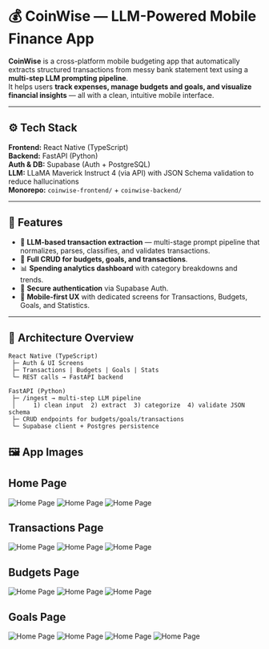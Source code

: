 # 💰 CoinWise — LLM-Powered Mobile Finance App

**CoinWise** is a cross-platform mobile budgeting app that automatically extracts structured transactions from messy bank statement text using a **multi-step LLM prompting pipeline**.  
It helps users **track expenses, manage budgets and goals, and visualize financial insights** — all with a clean, intuitive mobile interface.

---

## ⚙️ Tech Stack

**Frontend:** React Native (TypeScript)  
**Backend:** FastAPI (Python)  
**Auth & DB:** Supabase (Auth + PostgreSQL)  
**LLM:** LLaMA Maverick Instruct 4 (via API) with JSON Schema validation to reduce hallucinations  
**Monorepo:** `coinwise-frontend/` + `coinwise-backend/`

---

## 🚀 Features

- 🧠 **LLM-based transaction extraction** — multi-stage prompt pipeline that normalizes, parses, classifies, and validates transactions.  
- 💸 **Full CRUD for budgets, goals, and transactions**.  
- 📊 **Spending analytics dashboard** with category breakdowns and trends.  
- 🔐 **Secure authentication** via Supabase Auth.  
- 📱 **Mobile-first UX** with dedicated screens for Transactions, Budgets, Goals, and Statistics.

---

## 🧩 Architecture Overview

```text
React Native (TypeScript)
 ├─ Auth & UI Screens
 ├─ Transactions | Budgets | Goals | Stats
 └─ REST calls → FastAPI backend

FastAPI (Python)
 ├─ /ingest → multi-step LLM pipeline
 │     1) clean input  2) extract  3) categorize  4) validate JSON schema
 ├─ CRUD endpoints for budgets/goals/transactions
 └─ Supabase client + Postgres persistence
```
## 🖼️ App Images

## Home Page
![Home Page](./in-app-images/home.jpeg)    ![Home Page](./in-app-images/home2.jpeg)    ![Home Page](./in-app-images/home3.jpeg)

## Transactions Page
![Home Page](./in-app-images/transactions-history.jpeg)    ![Home Page](./in-app-images/transaction.jpeg)    ![Home Page](./in-app-images/transactions.jpeg)

## Budgets Page
![Home Page](./in-app-images/budgets.jpeg)    ![Home Page](./in-app-images/edit-budget.jpeg)    ![Home Page](./in-app-images/create-budget.jpeg)

## Goals Page
![Home Page](./in-app-images/goals.jpeg)    ![Home Page](./in-app-images/goal.jpeg)    ![Home Page](./in-app-images/create-goal.jpeg)  ![Home Page](./in-app-images/edit-goal.jpeg)
